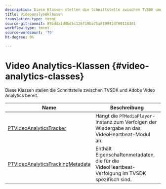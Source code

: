 ```yaml
---
description: Diese Klassen stellen die Schnittstelle zwischen TVSDK und Adobe Video Analytics bereit.
title: Videoanalyseklassen
translation-type: tm+mt
source-git-commit: 89bdda1d4bd5c126f19ba75a819942df901183d1
workflow-type: tm+mt
source-wordcount: '79'
ht-degree: 0%

---
```



# Video Analytics-Klassen {#video-analytics-classes}

Diese Klassen stellen die Schnittstelle zwischen TVSDK und Adobe Video Analytics bereit.

| **Name** | **Beschreibung** |
|---|---|
| [PTVideoAnalyticsTracker](https://help.adobe.com/en_US/primetime/api/psdk/vhl_tvsdk_ios/Classes/PTVideoAnalyticsTracker.html) | Hängt die `PTMediaPlayer`-Instanz zum Verfolgen der Wiedergabe an das VideoHeartbeat-Modul an. |
| [PTVideoAnalyticsTrackingMetadata](https://help.adobe.com/en_US/primetime/api/psdk/vhl_tvsdk_ios/Classes/PTVideoAnalyticsTrackingMetadata.html) | Enthält Eigenschaftenmetadaten, die für die VideoHeartbeat-Verfolgung im TVSDK spezifisch sind. |